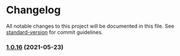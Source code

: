# Changelog

All notable changes to this project will be documented in this file. See [standard-version](https://github.com/conventional-changelog/standard-version) for commit guidelines.

### [1.0.16](https://github.com/dnb-hugo/asylum/compare/v1.0.15...v1.0.16) (2021-05-23)
